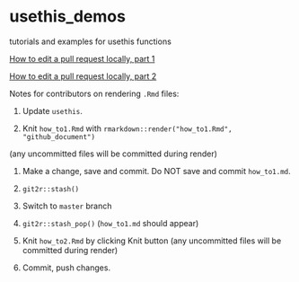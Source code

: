 # usethis_demos
tutorials and examples for usethis functions

[How to edit a pull request locally, part 1](https://github.com/jtr13/usethis_demos/blob/master/how_to1.md)

[How to edit a pull request locally, part 2](https://github.com/jtr13/usethis_demos/blob/master/how_to2.md)


Notes for contributors on rendering `.Rmd` files:

1. Update `usethis`.

1. Knit `how_to1.Rmd` with `rmarkdown::render("how_to1.Rmd", "github_document")`

(any uncommitted files will be committed during render)

1. Make a change, save and commit.  Do NOT save and commit `how_to1.md`.

1. `git2r::stash()`

1. Switch to `master` branch

1. `git2r::stash_pop()`  (`how_to1.md` should appear)

1. Knit `how_to2.Rmd` by clicking Knit button (any uncommitted files will be committed during render)

1. Commit, push changes.

